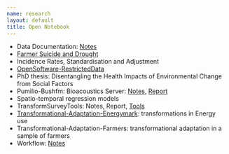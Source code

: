 ```yaml
---
name: research
layout: default
title: Open Notebook
---
```



* Data Documentation: [Notes](/data-doco.html)
* [Farmer Suicide and Drought](http://www.pnas.org/content/early/2012/08/08/1112965109.full.pdf+html) 
* Incidence Rates, Standardisation and Adjustment
* [OpenSoftware-RestrictedData](http://opensoftware-restricteddata.github.io)
* PhD thesis: Disentangling the Health Impacts of Environmental Change from Social Factors      
*  Pumilio-Bushfm: Bioacoustics Server: [Notes](/pumilio-bushfm-index.html),  [Report](http://ivanhanigan.github.io/pumilio-bushfm)
* Spatio-temporal regression models
* TransformSurveyTools: Notes, Report, [Tools](https://github.com/ivanhanigan/TransformSurveyTools)
* [Transformational-Adaptation-Energymark](/categories/energymark): transformations in Energy use
* Transformational-Adaptation-Farmers: transformational adaptation in a sample of farmers
* Workflow: [Notes](/workflow.html)
